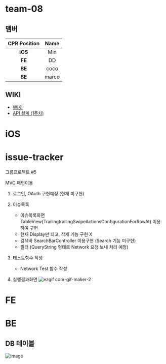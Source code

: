 # **team-08**

## 맴버

| CPR Position | Name |
| :-: | :--: |
| **iOS** | Min |  
| **FE** | DD | 
| **BE** | coco | 
| **BE** | marco | 


## WIKI
- [WIKI](https://github.com/ChoiGiSung/issue-tracker/wiki)
- [API 설계 (1주차)](https://github.com/ChoiGiSung/issue-tracker/wiki/%5BBE%5D-API-%EC%A0%95%EB%B3%B4)

# iOS

# issue-tracker
그룹프로젝트 #5

MVC 패턴이용

1. 로그인, OAuth 구현예정 (현재 미구현)

2. 이슈목록 
    - 이슈목록화면 TableView(TrailingtrailingSwipeActionsConfigurationForRowAt) 이용하여 구현
    - 현재 Display만 되고, 삭제 기능 구현 X
    - 검색바 SearchBarController 이용구현 (Search 기능 미구현)
    - 필터 (QueryString 형태로 Network 요청 보내 처리 예정)
    
3. 테스트함수 작성
    - Network Test 함수 작성

4. 실행결과화면
![ezgif com-gif-maker-2](https://user-images.githubusercontent.com/69951890/122515350-48a61a00-d048-11eb-9515-fbff18689155.gif)

# FE

# BE

## DB 테이블
![image](https://user-images.githubusercontent.com/60220562/121634905-5ac00f80-cac0-11eb-86ca-942ec0438e40.png)
